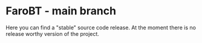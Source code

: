# FaroBT - main branch

Here you can find a "stable" source code release. At the moment there is no release worthy version of the project.
